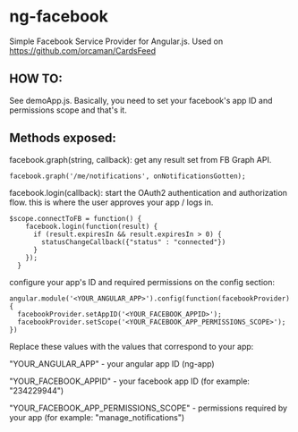 # ng-facebook

Simple Facebook Service Provider for Angular.js. Used on https://github.com/orcaman/CardsFeed

## HOW TO:

See demoApp.js. Basically, you need to set your facebook's app ID and permissions scope and that's it. 

## Methods exposed:

facebook.graph(string, callback): get any result set from FB Graph API. 
```
facebook.graph('/me/notifications', onNotificationsGotten);
```

facebook.login(callback): start the OAuth2 authentication and authorization flow. this is where the user approves your app / logs in.
```
$scope.connectToFB = function() {
    facebook.login(function(result) {
      if (result.expiresIn && result.expiresIn > 0) {
        statusChangeCallback({"status" : "connected"})
      }
    });
  }
```

configure your app's ID and required permissions on the config section:
```
angular.module('<YOUR_ANGULAR_APP>').config(function(facebookProvider){
  facebookProvider.setAppID('<YOUR_FACEBOOK_APPID>');
  facebookProvider.setScope('<YOUR_FACEBOOK_APP_PERMISSIONS_SCOPE>');
})
```

Replace these values with the values that correspond to your app:

"YOUR_ANGULAR_APP"    - your angular app ID (ng-app)

"YOUR_FACEBOOK_APPID" - your facebook app ID (for example: "234229944")

"YOUR_FACEBOOK_APP_PERMISSIONS_SCOPE" - permissions required by your app (for example: "manage_notifications")